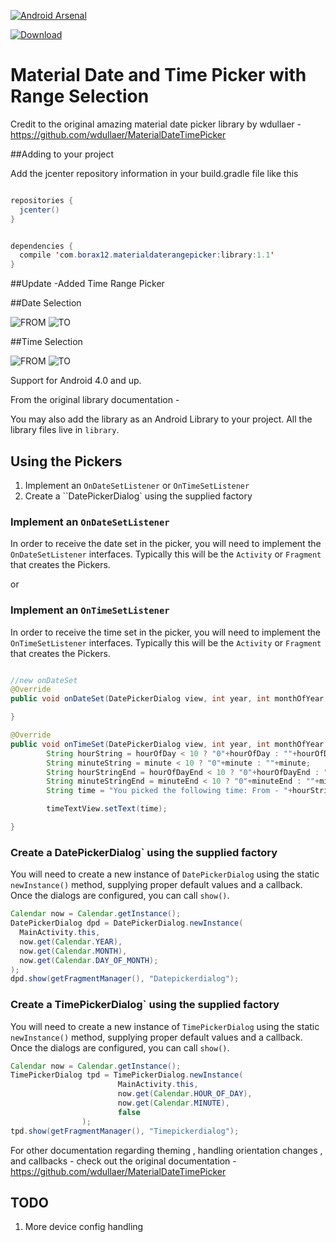 [![Android Arsenal](https://img.shields.io/badge/Android%20Arsenal-MaterialDateRangePicker-brightgreen.svg?style=flat)](http://android-arsenal.com/details/1/2501)

[ ![Download](https://api.bintray.com/packages/borax12/maven/material-datetime-rangepicker/images/download.svg) ](https://bintray.com/borax12/maven/material-datetime-rangepicker/_latestVersion)

Material Date and Time Picker with Range Selection
======================================================


Credit to the original amazing material date picker library by wdullaer - https://github.com/wdullaer/MaterialDateTimePicker

##Adding to your project

Add the jcenter repository information in your build.gradle file like this
```java

repositories {
  jcenter()
}


dependencies {
  compile 'com.borax12.materialdaterangepicker:library:1.1'
}

```


##Update
-Added Time Range Picker


##Date Selection

![FROM](/screenshots/2.png?raw=true)
![TO](/screenshots/1.png?raw=true)

##Time Selection

![FROM](/screenshots/3.png?raw=true)
![TO](/screenshots/4.png?raw=true)

Support for Android 4.0 and up.

From the original library documentation -

You may also add the library as an Android Library to your project. All the library files live in ```library```.

Using the  Pickers
--------------------------------

1. Implement an `OnDateSetListener` or `OnTimeSetListener`
2. Create a ``DatePickerDialog` using the supplied factory

### Implement an `OnDateSetListener`
In order to receive the date  set in the picker, you will need to implement the `OnDateSetListener` interfaces. Typically this will be the `Activity` or `Fragment` that creates the Pickers.

or
### Implement an `OnTimeSetListener`
In order to receive the time set in the picker, you will need to implement the `OnTimeSetListener` interfaces. Typically this will be the `Activity` or `Fragment` that creates the Pickers.

```java

//new onDateSet
@Override
public void onDateSet(DatePickerDialog view, int year, int monthOfYear, int dayOfMonth,int yearEnd, int monthOfYearEnd, int dayOfMonthEnd) {

}

@Override
public void onTimeSet(DatePickerDialog view, int year, int monthOfYear, int dayOfMonth,int yearEnd, int monthOfYearEnd, int dayOfMonthEnd) {
        String hourString = hourOfDay < 10 ? "0"+hourOfDay : ""+hourOfDay;
        String minuteString = minute < 10 ? "0"+minute : ""+minute;
        String hourStringEnd = hourOfDayEnd < 10 ? "0"+hourOfDayEnd : ""+hourOfDayEnd;
        String minuteStringEnd = minuteEnd < 10 ? "0"+minuteEnd : ""+minuteEnd;
        String time = "You picked the following time: From - "+hourString+"h"+minuteString+" To - "+hourStringEnd+"h"+minuteStringEnd;

        timeTextView.setText(time);

}
```

### Create a DatePickerDialog` using the supplied factory
You will need to create a new instance of `DatePickerDialog` using the static `newInstance()` method, supplying proper default values and a callback. Once the dialogs are configured, you can call `show()`.
```java
Calendar now = Calendar.getInstance();
DatePickerDialog dpd = DatePickerDialog.newInstance(
  MainActivity.this,
  now.get(Calendar.YEAR),
  now.get(Calendar.MONTH),
  now.get(Calendar.DAY_OF_MONTH);
);
dpd.show(getFragmentManager(), "Datepickerdialog");
```

### Create a TimePickerDialog` using the supplied factory
You will need to create a new instance of `TimePickerDialog` using the static `newInstance()` method, supplying proper default values and a callback. Once the dialogs are configured, you can call `show()`.
```java
Calendar now = Calendar.getInstance();
TimePickerDialog tpd = TimePickerDialog.newInstance(
                        MainActivity.this,
                        now.get(Calendar.HOUR_OF_DAY),
                        now.get(Calendar.MINUTE),
                        false
                );
tpd.show(getFragmentManager(), "Timepickerdialog");
```

For other documentation regarding theming , handling orientation changes , and callbacks - check out the original documentation - https://github.com/wdullaer/MaterialDateTimePicker

TODO
----
1. More device config handling
